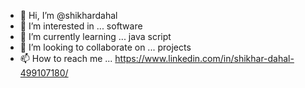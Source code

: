- 👋 Hi, I’m @shikhardahal
- 👀 I’m interested in ... software 
- 🌱 I’m currently learning ... java script
- 💞️ I’m looking to collaborate on ... projects
- 📫 How to reach me ... https://www.linkedin.com/in/shikhar-dahal-499107180/

<!---
shikhardahal/shikhardahal is a ✨ special ✨ repository because its `README.md` (this file) appears on your GitHub profile.
You can click the Preview link to take a look at your changes.
--->
